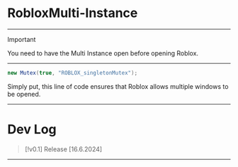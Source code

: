 # RobloxMulti-Instance


----
> [!IMPORTANT]
> You need to have the Multi Instance  open before opening Roblox.
---------
```c#
new Mutex(true, "ROBLOX_singletonMutex");
```
Simply put, this line of code ensures that Roblox allows multiple windows to be opened.

-----------

# Dev Log
> [!v0.1]
> Release  [16.6.2024]

----
